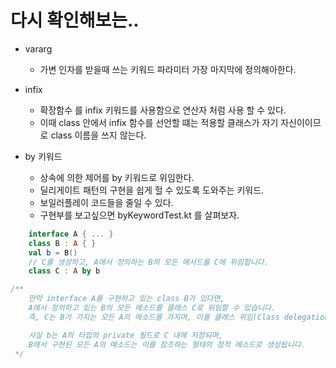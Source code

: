 # 다시 확인해보는..

- vararg
  - 가변 인자를 받을때 쓰는 키워드 파라미터 가장 마지막에 정의해아한다.

- infix 
  - 확장함수 를 infix 키워드를 사용함으로 연산자 처럼 사용 할 수 있다.
  - 이때 class 안에서 infix 함수를 선언할 떄는 적용할 클래스가 자기 자신이이므로 class 이름을 쓰지 않는다.

- by 키워드
  - 상속에 의한 제어를 by 키워드로 위임한다.
  - 딜리게이트 패턴의 구현을 쉽게 헐 수 있도록 도와주는 키워드.
  - 보일러플레이 코드들을 줄일 수 있다.
  - 구현부를 보고싶으면 byKeywordTest.kt 를 살펴보자.
```kotlin
    interface A { ... }
    class B : A { }
    val b = B()
    // C를 생성하고, A에서 정의하는 B의 모든 메서드를 C에 위임합니다.
    class C : A by b

/**
    만약 interface A를 구현하고 있는 class B가 있다면, 
    A에서 정의하고 있는 B의 모든 메소드를 클래스 C로 위임할 수 있습니다. 
    즉, C는 B가 가지는 모든 A의 메소드를 가지며, 이를 클래스 위임(Class delegation)이라고 합니다.

    사실 b는 A의 타입의 private 필드로 C 내에 저장되며, 
    B에서 구현된 모든 A의 메소드는 이를 참조하는 형태의 정적 메소드로 생성됩니다. 
 */
```

